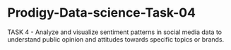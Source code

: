 # Prodigy-Data-science-Task-04 
TASK 4 - Analyze and visualize sentiment patterns in social media data to understand public opinion and attitudes towards specific topics or brands.
